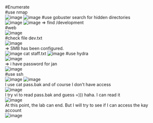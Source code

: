 #Enumerate
<br>
#use nmap 
<br>
![image](https://github.com/nguyenngocdung18/tryhackme/assets/134156226/a00a946c-5a27-4502-b8fd-b264bf02bb8d)
![image](https://github.com/nguyenngocdung18/tryhackme/assets/134156226/5e8060fb-a12d-40a3-b5e4-f9971bc94b69)
#use gobuster search for hidden directories
<br>
![image](https://github.com/nguyenngocdung18/tryhackme/assets/134156226/ca98e89e-00f6-43f5-966a-b1dce9998a7c)
![image](https://github.com/nguyenngocdung18/tryhackme/assets/134156226/01959587-6f4c-4ce7-8225-1d57be11ac2b)
=> find /development
<br>
#web
<br>
![image](https://github.com/nguyenngocdung18/tryhackme/assets/134156226/6720765f-d53f-466d-82b1-399213582f3f)
<br>
#check file dev.txt
<br>
![image](https://github.com/nguyenngocdung18/tryhackme/assets/134156226/1118efa9-0b80-4c52-89b7-c918225153b7)
<br>
=> SMB has been configured. 
<br>
![image](https://github.com/nguyenngocdung18/tryhackme/assets/134156226/c2f3860f-d12a-4a9c-a8b3-e39575cbf0b4)
cat staff.txt
![image](https://github.com/nguyenngocdung18/tryhackme/assets/134156226/26fb0924-80f8-423b-88e2-dd875bd857a9)
#use hydra
<br>
![image](https://github.com/nguyenngocdung18/tryhackme/assets/134156226/85601f7c-e80d-4744-a18f-07ce588b2964)
<br>
=> i have password for jan
<br>
![image](https://github.com/nguyenngocdung18/tryhackme/assets/134156226/30368076-cdc4-49c6-9dea-d4e6f23c4b4a)
<br>
#use ssh
<br>
![image](https://github.com/nguyenngocdung18/tryhackme/assets/134156226/2ee18153-2dcb-48e3-a71d-bd741ce046a2)
![image](https://github.com/nguyenngocdung18/tryhackme/assets/134156226/3b434b29-f13e-4b3e-8cf5-2062016a8ace)
<br>
I  use cat pass.bak and of course I don't have access
<br>
![image](https://github.com/nguyenngocdung18/tryhackme/assets/134156226/ccbe9949-706f-4a64-b153-95b93fc21dc9)
<br>
I try vi to read pass.bak and guess =))) haha. I can read it
<br>
![image](https://github.com/nguyenngocdung18/tryhackme/assets/134156226/4c98864d-f87e-4bb0-8f04-c238a0a4c083)
<br>
At this point, the lab can end. But I will try to see if I can access the kay account
<br>
![image](https://github.com/nguyenngocdung18/tryhackme/assets/134156226/71946809-cfb9-4e15-b5a9-5bccbe894dfa)
